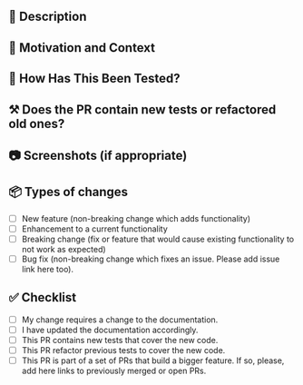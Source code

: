 <!---
Instructions: Please, fill the following sections with the information that is suggested in the comments. You can leave the comments or delete them, it won't be shown in the PR.
-->

## 📃 Description
<!-- Describe your changes in detail -->

## 🤔 Motivation and Context
<!-- Why is this change required? What problem does it solve? -->
<!-- If it fixes an open issue, please link to the issue here. -->

## 🧪 How Has This Been Tested?
<!-- Please describe in detail how you tested your changes. -->
<!-- Include details of your testing environment, tests ran to see how your change affects other areas of the code, etc. -->

## ⚒️ Does the PR contain new tests or refactored old ones?
<!-- Please describe in detail what your test cover or how the changes the refactored tests help to confirm your code works. -->

## 📷 Screenshots (if appropriate)
<!-- Please provide a screenshot of your change so we can see visually the change in the UI (again, if appropriate)-->

## 📦 Types of changes
<!-- What types of changes does your code introduce? Put an `x` in all the boxes that apply: -->
- [ ] New feature (non-breaking change which adds functionality)
- [ ] Enhancement to a current functionality
- [ ] Breaking change (fix or feature that would cause existing functionality to not work as expected)
- [ ] Bug fix (non-breaking change which fixes an issue. Please add issue link here too).

## ✅ Checklist
<!-- Go over all the following points, and put an `x` in all the boxes that apply. -->
<!-- If you're unsure about any of these, don't hesitate to ask. We're here to help! -->
- [ ] My change requires a change to the documentation.
- [ ] I have updated the documentation accordingly.
- [ ] This PR contains new tests that cover the new code.
- [ ] This PR refactor previous tests to cover the new code.
- [ ] This PR is part of a set of PRs that build a bigger feature. If so, please, add here links to previously merged or open PRs.

<!-- 
Credits: 
- [Cortinico](https://github.com/cortinico/kotlin-android-template/tree/main/.github)
- [Fluent UI team](https://github.com/microsoft/fluentui-android/tree/master/.github) 
- 
for their fantastic templates that have helped us as inspiration.
-->